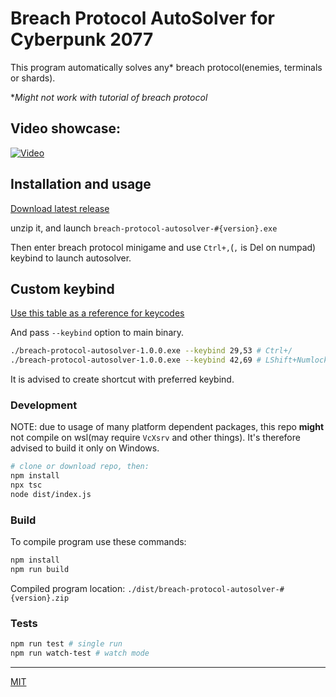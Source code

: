 # Breach Protocol AutoSolver for Cyberpunk 2077

This program automatically solves any\* breach protocol(enemies, terminals or shards).

\*_Might not work with tutorial of breach protocol_

## Video showcase:

[![Video](https://user-images.githubusercontent.com/10232391/111822212-d0fb0e80-88e3-11eb-82de-59fd4d8fd44b.png)](https://user-images.githubusercontent.com/10232391/111820491-dd7e6780-88e1-11eb-9fad-93cf1a07c82a.mp4)

## Installation and usage

[Download latest release](https://github.com/marcincichocki/breach-protocol-autosolver/releases/latest)

unzip it, and launch `breach-protocol-autosolver-#{version}.exe`

Then enter breach protocol minigame and use `Ctrl+,`(`,` is Del on numpad) keybind to launch autosolver.

## Custom keybind

[Use this table as a reference for keycodes](https://github.com/torvalds/linux/blob/8b12a62a4e3ed4ae99c715034f557eb391d6b196/include/uapi/linux/input-event-codes.h#L65)

And pass `--keybind` option to main binary.

```bash
./breach-protocol-autosolver-1.0.0.exe --keybind 29,53 # Ctrl+/
./breach-protocol-autosolver-1.0.0.exe --keybind 42,69 # LShift+Numlock
```

It is advised to create shortcut with preferred keybind.

### Development

NOTE: due to usage of many platform dependent packages, this repo **might** not compile on wsl(may require `VcXsrv` and other things). It's therefore advised to build it only on Windows.

```bash
# clone or download repo, then:
npm install
npx tsc
node dist/index.js
```

### Build

To compile program use these commands:

```bash
npm install
npm run build
```

Compiled program location: `./dist/breach-protocol-autosolver-#{version}.zip`

### Tests

```bash
npm run test # single run
npm run watch-test # watch mode
```

---

[MIT](./LICENSE.md)
